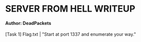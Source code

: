 # SERVER FROM HELL WRITEUP
#### Author: DeadPackets
[Task 1] Flag.txt | "Start at port 1337 and enumerate your way."


















